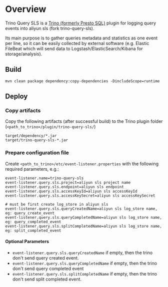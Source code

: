 
# Overview

Trino Query SLS is a [Trino (formerly Presto SQL)](https://trino.io/) plugin for logging query events into aliyun sls (fork trino-query-sls).

Its main purpose is to gather queries metadata and statistics as one event per line, so it can be easily collected by external software (e.g. Elastic FileBeat which will send data to Logstash/ElasticSearch/Kibana for storage/analysis).


## Build

```
mvn clean package dependency:copy-dependencies -DincludeScope=runtime
```

## Deploy

### Copy artifacts

Copy the following artifacts (after successful build) to the Trino plugin folder (`<path_to_trino>/plugin/trino-query-sls/`)
```
target/dependency/*.jar
target/trino-query-sls-*.jar
```

### Prepare configuration file

Create `<path_to_trino>/etc/event-listener.properties` with the following required parameters, e.g.:

```
event-listener.name=trino-query-sls
event-listener.query.sls.project=aliyun sls project name
event-listener.query.sls.endpoint=aliyun sls endpoint
event-listener.query.sls.accessKeyId=aliyun sls accessKeyId
event-listener.query.sls.accessKeySecret=aliyun sls accessKeySecret

# must be first create log_store in aliyun sls
event-listener.query.sls.queryCreatedName=aliyun sls log_store name, eg: query_create_event
event-listener.query.sls.queryCompletedName=aliyun sls log_store name, eg: query_completed_event
event-listener.query.sls.splitCompletedName=aliyun sls log_store name, eg: split_completed_event
```

#### Optional Parameters

* `event-listener.query.sls.queryCreatedName`   if empty, then the trino don't send query created event.
* `event-listener.query.sls.queryCompletedName` if empty, then the trino don't send query completed event
* `event-listener.query.sls.splitCompletedName` if empty, then the trino don't send split completed event. 
 